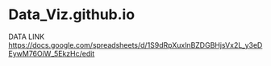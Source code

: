 # Data_Viz.github.io

DATA LINK
https://docs.google.com/spreadsheets/d/1S9dRpXuxlnBZDGBHjsVx2L_y3eDEywM76OiW_5EkzHc/edit
